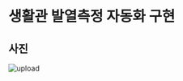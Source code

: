 # 생활관 발열측정 자동화 구현

## 사진
![upload](https://user-images.githubusercontent.com/87979171/129705819-ac96834c-f967-4bd2-a2c9-fe04f5fb10cb.gif)
